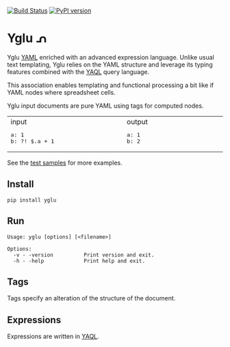 [![Build Status](https://travis-ci.org/lbovet/yglu.svg?branch=master)](https://travis-ci.org/lbovet/yglu)
[![PyPI version](https://badge.fury.io/py/yglu.svg)](https://badge.fury.io/py/yglu)
# Yglu ᕄ

Yglu [YAML](https://yaml.org/) enriched with an advanced expression language. Unlike usual text templating, Yglu relies on the YAML structure and leverage its typing features combined with the [YAQL](https://yaql.readthedocs.io/en/latest/) query language. 

This association enables templating and functional processing a bit like if YAML nodes where spreadsheet cells.

Yglu input documents are pure YAML using tags for computed nodes.

<table><tr>
<td width="440">
input
<pre lang="yaml">
a: 1
b: ?! $.a + 1  </pre>
</td>
<td width="440">
output
<pre lang="yaml">
a: 1
b: 2  </pre>
</td>
</tr></table>

See the [test samples](https://github.com/lbovet/yglu/tree/master/tests/samples) for more examples.

## Install

```
pip install yglu
```

## Run

```
Usage: yglu [options] [<filename>]

Options:
  -v - -version          Print version and exit.
  -h - -help             Print help and exit.
```

## Tags

Tags specify an alteration of the structure of the document.

## Expressions

Expressions are written in [YAQL](https://yaql.readthedocs.io/en/latest/).
